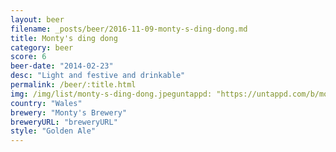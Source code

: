 ```yaml
---
layout: beer
filename: _posts/beer/2016-11-09-monty-s-ding-dong.md
title: Monty's ding dong
category: beer
score: 6
beer-date: "2014-02-23"
desc: "Light and festive and drinkable"
permalink: /beer/:title.html
img: /img/list/monty-s-ding-dong.jpeguntappd: "https://untappd.com/b/montys-brewery-ding-dong/252239"
country: "Wales"
brewery: "Monty's Brewery"
breweryURL: "breweryURL"
style: "Golden Ale"
---
```

